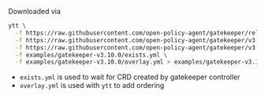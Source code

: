 Downloaded via

```bash
ytt \
  -f https://raw.githubusercontent.com/open-policy-agent/gatekeeper/release-3.10/deploy/gatekeeper.yaml \
  -f https://raw.githubusercontent.com/open-policy-agent/gatekeeper/v3.10.0/example/templates/k8srequiredlabels_template.yaml \
  -f https://raw.githubusercontent.com/open-policy-agent/gatekeeper/v3.10.0/example/constraints/all_pod_must_have_gatekeeper_namespaceselector.yaml \
  -f examples/gatekeeper-v3.10.0/exists.yml \
  -f examples/gatekeeper-v3.10.0/overlay.yml > examples/gatekeeper-v3.10.0/config.yml
```

- `exists.yml` is used to wait for CRD created by gatekeeper controller
- `overlay.yml` is used with `ytt` to add ordering
